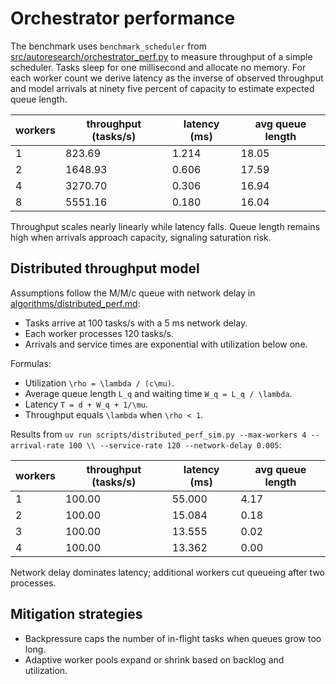 # Orchestrator performance

The benchmark uses `benchmark_scheduler` from
[src/autoresearch/orchestrator_perf.py][bench] to measure throughput of a simple
scheduler. Tasks sleep for one millisecond and allocate no memory. For each
worker count we derive latency as the inverse of observed throughput and model
arrivals at ninety five percent of capacity to estimate expected queue length.

| workers | throughput (tasks/s) | latency (ms) | avg queue length |
| ------- | ------------------- | ------------ | ---------------- |
| 1 | 823.69 | 1.214 | 18.05 |
| 2 | 1648.93 | 0.606 | 17.59 |
| 4 | 3270.70 | 0.306 | 16.94 |
| 8 | 5551.16 | 0.180 | 16.04 |

Throughput scales nearly linearly while latency falls. Queue length remains high
when arrivals approach capacity, signaling saturation risk.

## Distributed throughput model

Assumptions follow the M/M/c queue with network delay in
[algorithms/distributed_perf.md](algorithms/distributed_perf.md):

- Tasks arrive at 100 tasks/s with a 5 ms network delay.
- Each worker processes 120 tasks/s.
- Arrivals and service times are exponential with utilization below one.

Formulas:

- Utilization `\rho = \lambda / (c\mu)`.
- Average queue length `L_q` and waiting time `W_q = L_q / \lambda`.
- Latency `T = d + W_q + 1/\mu`.
- Throughput equals `\lambda` when `\rho < 1`.

Results from
`uv run scripts/distributed_perf_sim.py --max-workers 4 --arrival-rate 100 \\
    --service-rate 120 --network-delay 0.005`:

| workers | throughput (tasks/s) | latency (ms) | avg queue length |
| ------- | ------------------- | ------------ | ---------------- |
| 1 | 100.00 | 55.000 | 4.17 |
| 2 | 100.00 | 15.084 | 0.18 |
| 3 | 100.00 | 13.555 | 0.02 |
| 4 | 100.00 | 13.362 | 0.00 |

Network delay dominates latency; additional workers cut queueing after two
processes.

## Mitigation strategies

- Backpressure caps the number of in-flight tasks when queues grow too long.
- Adaptive worker pools expand or shrink based on backlog and utilization.

[bench]: ../src/autoresearch/orchestrator_perf.py#L71-L112
